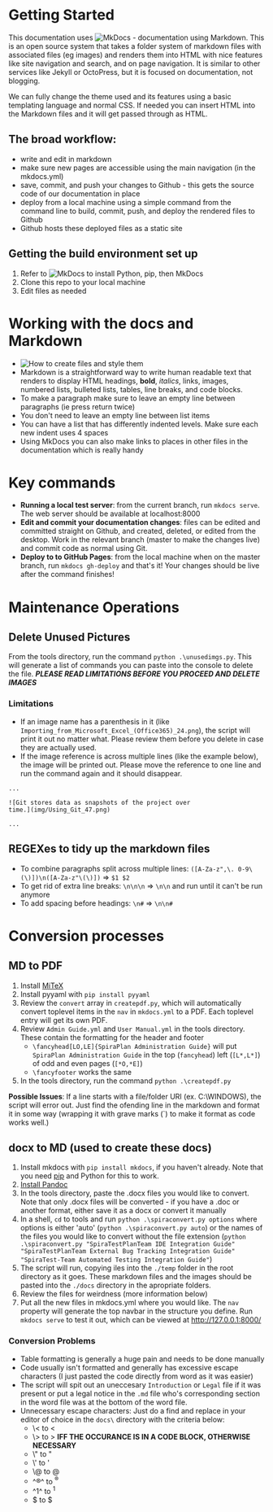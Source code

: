 # Getting Started
This documentation uses ![MkDocs](https://www.mkdocs.org/) - documentation using Markdown. This is an open source system that takes a folder system of markdown files with associated files (eg images) and renders them into HTML with nice features like site navigation and search, and on page navigation. It is similar to other services like Jekyll or OctoPress, but it is focused on documentation, not blogging.

We can fully change the theme used and its features using a basic templating language and normal CSS. If needed you can insert HTML into the Markdown files and it will get passed through as HTML.

## The broad workflow:
- write and edit in markdown
- make sure new pages are accessible using the main navigation (in the mkdocs.yml)
- save, commit, and push your changes to Github - this gets the source code of our documentation in place
- deploy from a local machine using a simple command from the command line to build, commit, push, and deploy the rendered files to Github
- Github hosts these deployed files as a static site

## Getting the build environment set up
1. Refer to ![MkDocs](https://www.mkdocs.org/#installation) to install Python, pip, then MkDocs
2. Clone this repo to your local machine
3. Edit files as needed

# Working with the docs and Markdown
- ![How to create files and style them](https://www.mkdocs.org/user-guide/writing-your-docs/)
- Markdown is a straightforward way to write human readable text that renders to display HTML headings, **bold**, *italics*, links, images, numbered lists, bulleted lists, tables, line breaks, and code blocks.
- To make a paragraph make sure to leave an empty line between paragraphs (ie press return twice)
- You don't need to leave an empty line between list items
- You can have a list that has differently indented levels. Make sure each new indent uses 4 spaces
- Using MkDocs you can also make links to places in other files in the documentation which is really handy


# Key commands
- **Running a local test server**: from the current branch, run `mkdocs serve`. The web server should be available at localhost:8000
- **Edit and commit your documentation changes**: files can be edited and committed straight on Github, and created, deleted, or edited from the desktop. Work in the relevant branch (master to make the changes live) and commit code as normal using Git. 
- **Deploy to to GitHub Pages**: from the local machine when on the master branch, run `mkdocs gh-deploy` and that's it! Your changes should be live after the command finishes!



# Maintenance Operations
## Delete Unused Pictures
From the tools directory, run the command `python .\unusedimgs.py`. This will generate a list of commands you can paste into the console to delete the file. ***PLEASE READ LIMITATIONS BEFORE YOU PROCEED AND DELETE IMAGES*** 

### Limitations
- If an image name has a parenthesis in it (like `Importing_from_Microsoft_Excel_(Office365)_24.png`), the script will print it out no matter what. Please review them before you delete in case they are actually used.
- If the image reference is across multiple lines (like the example below), the image will be printed out. Please move the reference to one line and run the command again and it should disappear.

```
...

![Git stores data as snapshots of the project over
time.](img/Using_Git_47.png)

...
```
 

## REGEXes to tidy up the markdown files
* To combine paragraphs split across multiple lines: `([A-Za-z",\. 0-9\(\)])\n([A-Za-z"\(\)])` => `$1 $2`
* To get rid of extra line breaks: `\n\n\n` => `\n\n` and run until it can't be run anymore
* To add spacing before headings: `\n#` => `\n\n#`


# Conversion processes
## MD to PDF
1. Install [MiTeX](https://miktex.org/howto/install-miktex)
2. Install pyyaml with `pip install pyyaml`
3. Review the `convert` array in `createpdf.py`, which will automatically convert toplevel items in the `nav` in `mkdocs.yml` to a PDF. Each toplevel entry will get its own PDF. 
4. Review `Admin Guide.yml` and `User Manual.yml` in the tools directory. These contain the formatting for the header and footer
    - `\fancyhead[LO,LE]{SpiraPlan Administration Guide}` will put `SpiraPlan Administration Guide` in the top 
    (`fancyhead`) left (`[L*,L*]`) of odd and even pages (`[*O,*E]`)
    - `\fancyfooter` works the same
5. In the tools directory, run the command `python .\createpdf.py`
 
**Possible Issues**: If a line starts with a file/folder URI (ex. C:\WINDOWS), the script will error out. Just find the ofending line in the markdown and format it in some way (wrapping it with grave marks (\`) to make it format as code works well.)
 
## docx to MD (used to create these docs)
1. Install mkdocs with `pip install mkdocs`, if you haven't already. Note that you need [pip](https://pip.pypa.io/en/stable/installing/) and Python for this to work. 
2. [Install Pandoc](https://pandoc.org/installing.html)
3. In the tools directory, paste the .docx files you would like to convert. Note that only .docx files will be converted - if you have a .doc or another format, either save it as a docx or convert it manually
4. In a shell, `cd` to tools and run `python .\spiraconvert.py options` where options is either 'auto' (`python .\spiraconvert.py auto`) or the names of the files you would like to convert without the file extension (`python .\spiraconvert.py "SpiraTestPlanTeam IDE Integration Guide" "SpiraTestPlanTeam External Bug Tracking Integration Guide" "SpiraTest-Team Automated Testing Integration Guide"`)
5. The script will run, copying iles into the `./temp` folder in the root directory as it goes. These markdown files and the images should be pasted into the `./docs` directory in the apropriate folders.
6. Review the files for weirdness (more information below)
7. Put all the new files in mkdocs.yml where you would like. The `nav` property will generate the top navbar in the structure you define. Run `mkdocs serve` to test it out, which can be viewed at http://127.0.0.1:8000/

### Conversion Problems
- Table formatting is generally a huge pain and needs to be done manually
- Code usually isn't formatted and generally has excessive escape characters (I just pasted the code directly from word as it was easier)
- The script will spit out an uneccesary `Introduction` or `Legal` file if it was present or put a legal notice in the `.md` file who's corresponding section in the word file was at the bottom of the word file.
- Unnecessary escape characters: Just do a find and replace in your editor of choice in the `docs\` directory with the criteria below:
    - \\< to <
    - \\> to > **IFF THE OCCURANCE IS IN A CODE BLOCK, OTHERWISE NECESSARY** 
    - \\" to "
    - \\' to '
    - \\@ to @
    - ^®^ to <sup>®</sup>
    - ^1^ to <sup>1</sup>
    - \$ to $